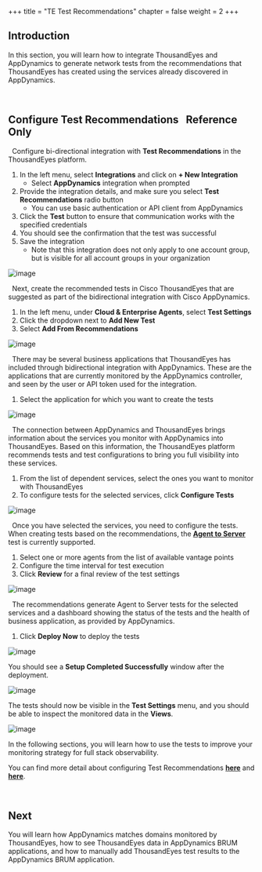 +++
title = "TE Test Recommendations"
chapter = false
weight = 2
+++

## Introduction

In this section, you will learn how to integrate ThousandEyes and AppDynamics to generate network tests from the recommendations that ThousandEyes has created using the services already discovered in AppDynamics.


<br>


## Configure Test Recommendations &nbsp;<span style="color: #ff9900;"><i class='fas fa-cog fa-spin fa-sm'></i></span>&nbsp;Reference Only&nbsp;<span style="color: #ff9900;"><i class='fas fa-cog fa-spin fa-sm'></i></span>

<span style="color: #143c76;"><i class='fas fa-circle fa-sm'></i></span>&nbsp; Configure bi-directional integration with **Test Recommendations** in the ThousandEyes platform.

1. In the left menu, select **Integrations** and click on **+ New Integration**
    - Select **AppDynamics** integration when prompted
2. Provide the integration details, and make sure you select **Test Recommendations** radio button
    - You can use basic authentication or API client from AppDynamics
3. Click the **Test** button to ensure that communication works with the specified credentials
4. You should see the confirmation that the test was successful
5. Save the integration
    - Note that this integration does not only apply to one account group, but is visible for all account groups in your organization

![image](/images/20_config_overview/test_recommendations_1.png)

<span style="color: #143c76;"><i class='fas fa-circle fa-sm'></i></span>&nbsp; Next, create the recommended tests in Cisco ThousandEyes that are suggested as part of the bidirectional integration with Cisco AppDynamics.

1. In the left menu, under **Cloud & Enterprise Agents**, select **Test Settings**
2. Click the dropdown next to **Add New Test**
3. Select **Add From Recommendations**

![image](/images/20_config_overview/test_recommendations_2.png)

<span style="color: #143c76;"><i class='fas fa-circle fa-sm'></i></span>&nbsp; There may be several business applications that ThousandEyes has included through bidirectional integration with AppDynamics. These are the applications that are currently monitored by the AppDynamics controller, and seen by the user or API token used for the integration.

1. Select the application for which you want to create the tests

![image](/images/20_config_overview/test_recommendations_3.png)

<span style="color: #143c76;"><i class='fas fa-circle fa-sm'></i></span>&nbsp; The connection between AppDynamics and ThousandEyes brings information about the services you monitor with AppDynamics into ThousandEyes. Based on this information, the ThousandEyes platform recommends tests and test configurations to bring you full visibility into these services.

1. From the list of dependent services, select the ones you want to monitor with ThousandEyes
2. To configure tests for the selected services, click **Configure Tests**

![image](/images/20_config_overview/test_recommendations_4.png)

<span style="color: #143c76;"><i class='fas fa-circle fa-sm'></i></span>&nbsp; Once you have selected the services, you need to configure the tests. When creating tests based on the recommendations, the <a href="https://docs.thousandeyes.com/product-documentation/internet-and-wan-monitoring/tests/working-with-test-settings#network-layer-tests" target="_blank">**Agent to Server**</a> test is currently supported.

1. Select one or more agents from the list of available vantage points
2. Configure the time interval for test execution
3. Click **Review** for a final review of the test settings

![image](/images/20_config_overview/test_recommendations_5.png)


<span style="color: #143c76;"><i class='fas fa-circle fa-sm'></i></span>&nbsp; The recommendations generate Agent to Server tests for the selected services and a dashboard showing the status of the tests and the health of business application, as provided by AppDynamics.

1. Click **Deploy Now** to deploy the tests

![image](/images/20_config_overview/test_recommendations_6.png)

You should see a **Setup Completed Successfully** window after the deployment.

![image](/images/20_config_overview/test_recommendations_7.png)

The tests should now be visible in the **Test Settings** menu, and you should be able to inspect the monitored data in the **Views**.

![image](/images/20_config_overview/test_recommendations_8.png)

In the following sections, you will learn how to use the tests to improve your monitoring strategy for full stack observability.


You can find more detail about configuring Test Recommendations <a href="https://docs.thousandeyes.com/product-documentation/integration-guides/appdynamics#creating-your-integration" target="_blank">**here**</a> and <a href="https://docs.thousandeyes.com/product-documentation/integration-guides/appdynamics#creating-recommended-tests" target="_blank">**here**</a>.

<br>


## Next <span style="color: #143c76;"><i class='fas fa-cog fa-spin fa-sm'></i></span>&nbsp;

You will learn how AppDynamics matches domains monitored by ThousandEyes, how to see ThousandEyes data in AppDynamics BRUM applications, and how to manually add ThousandEyes test results to the AppDynamics BRUM application.

<br>
